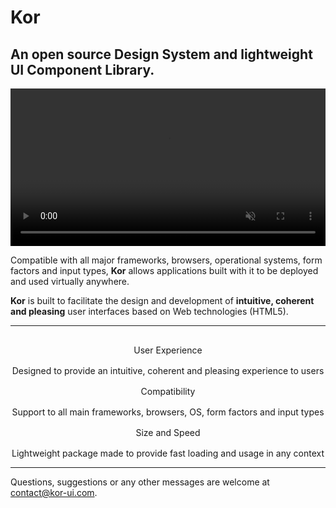 # Kor

## An open source Design System and lightweight UI Component Library.

<video width="100%" height="auto" autoplay loop muted>
  <source src="/assets/docs/introduction/welcome/splash.mp4" type="video/mp4" />
</video>

Compatible with all major frameworks, browsers, operational systems, form factors and input types, **Kor** allows applications built with it to be deployed and used virtually anywhere.

**Kor** is built to facilitate the design and development of **intuitive, coherent and pleasing** user interfaces based on Web technologies (HTML5). 

---

<kor-grid columns="3" style="margin: 64px 0">
    <div grid-cols-s="3" style="display: flex; flex-direction: column; align-items: center; text-align: center">
        <kor-icon size="xl" icon="touch_app" color="rgb(var(--accent-1))"></kor-icon>
        <kor-text size="header-1" style="margin: 16px 0">User Experience</kor-text>
        <kor-text color="var(--text-2)">
            Designed to provide an intuitive, coherent and pleasing experience to users
        </kor-text>
    </div>
    <div grid-cols-s="3" style="display: flex; flex-direction: column; align-items: center; text-align: center">
        <kor-icon size="xl" icon="device_hub" color="rgb(var(--accent-1))"></kor-icon>
        <kor-text size="header-1" style="margin: 16px 0">Compatibility</kor-text>
        <kor-text color="var(--text-2)">
            Support to all main frameworks, browsers, OS, form factors and input types
        </kor-text>
    </div>
    <div grid-cols-s="3" style="display: flex; flex-direction: column; align-items: center; text-align: center">
        <kor-icon size="xl" icon="fast_forward" color="rgb(var(--accent-1))"></kor-icon>
        <kor-text size="header-1" style="margin: 16px 0">Size and Speed</kor-text>
        <kor-text color="var(--text-2)">
            Lightweight package made to provide fast loading and usage in any context
        </kor-text>
    </div>
</kor-grid>

---

Questions, suggestions or any other messages are welcome at <contact@kor-ui.com>.
